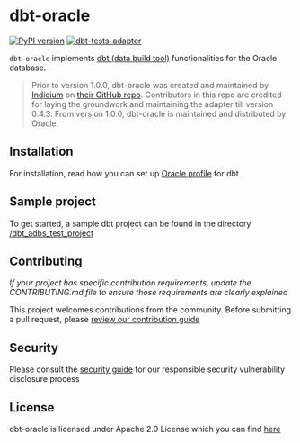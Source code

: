 # dbt-oracle

[![PyPI version](https://badge.fury.io/py/dbt-oracle.svg)](https://pypi.python.org/pypi/dbt-oracle)
[![dbt-tests-adapter](https://github.com/oracle/dbt-oracle/actions/workflows/oracle-xe-adapter-tests.yml/badge.svg)](https://github.com/oracle/dbt-oracle/actions/workflows/oracle-xe-adapter-tests.yml)

`dbt-oracle` implements [dbt (data build tool)](https://docs.getdbt.com/docs/introduction) functionalities for the Oracle database. 

> Prior to version 1.0.0, dbt-oracle was created and maintained by [Indicium](https://indicium.tech/) on [their GitHub repo](https://github.com/techindicium/dbt-oracle). Contributors in this repo are credited for laying the groundwork and maintaining the adapter till version 0.4.3.
From version 1.0.0, dbt-oracle is maintained and distributed by Oracle.


## Installation

For installation, read how you can set up [Oracle profile][1] for dbt

## Sample project

To get started, a sample dbt project can be found in the directory [/dbt_adbs_test_project][5]

## Contributing

*If your project has specific contribution requirements, update the CONTRIBUTING.md file to ensure those requirements are clearly explained*

This project welcomes contributions from the community. Before submitting a pull request, please [review our contribution guide](./CONTRIBUTING.md)

## Security

Please consult the [security guide](./SECURITY.md) for our responsible security vulnerability disclosure process

## License
dbt-oracle is licensed under Apache 2.0 License which you can find [here][4]

[1]: https://docs.getdbt.com/reference/warehouse-profiles/oracle-profile
[2]: https://github.com/oracle/dbt-oracle/blob/main/CONTRIBUTING.md
[3]: https://github.com/oracle/dbt-oracle/blob/main/SECURITY.md
[4]: https://github.com/oracle/dbt-oracle/blob/main/LICENSE.txt
[5]: https://github.com/oracle/dbt-oracle/tree/main/dbt_adbs_test_project
